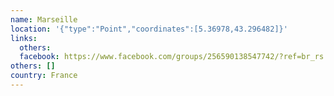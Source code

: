 ```yaml
---
name: Marseille
location: '{"type":"Point","coordinates":[5.36978,43.296482]}'
links:
  others: 
  facebook: https://www.facebook.com/groups/256590138547742/?ref=br_rs
others: []
country: France
---
```

